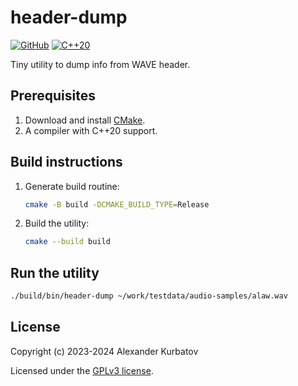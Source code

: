 # header-dump
[![GitHub](https://img.shields.io/github/license/alkurbatov/header-dump)](https://github.com/alkurbatov/header-dump/blob/main/LICENSE)
[![C++20](https://img.shields.io/badge/C%2B%2B-20-green.svg)](https://isocpp.org/std/the-standard)

Tiny utility to dump info from WAVE header.

## Prerequisites
1. Download and install [CMake](https://cmake.org/download/).
2. A compiler with C++20 support.

## Build instructions
1. Generate build routine:
   ``` bash
   cmake -B build -DCMAKE_BUILD_TYPE=Release
   ```

2. Build the utility:
   ``` bash
   cmake --build build
   ```

## Run the utility
   ```bash
   ./build/bin/header-dump ~/work/testdata/audio-samples/alaw.wav
   ```

## License
Copyright (c) 2023-2024 Alexander Kurbatov

Licensed under the [GPLv3 license](LICENSE).
